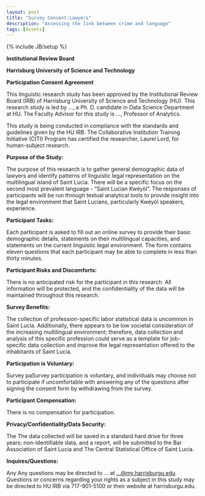 ```yaml
---
layout: post
title: "Survey Consent:Lawyers"
description: "Assessing the link between crime and language"
tags: [Assets]
---
```

{% include JB/setup %}

 __Institutional Review Board__

 __Harrisburg University of Science and Technology__ 

 __Participation Consent Agreement__


This linguistic research study has been approved by the Institutional Review Board (IRB) of Harrisburg University of Science and Technology (HU). This research study is led by ..., a Ph. D. candidate in Data Science Department at HU. The Faculty Advisor for this study is ..., Professor of Analytics.

This study is being conducted in compliance with the standards and guidelines given by the HU IRB. The Collaborative Institution Training Initiative (CITI) Program has certified the researcher, Laurel Lord, for human-subject research.


 __Purpose of the Study:__

The purpose of this research is to gather general demographic data of lawyers and identify patterns of linguistic legal representation on the multilingual island of Saint Lucia. There will be a specific focus on the second most prevalent language - “Saint Lucian Kwéyòl”. The responses of participants will be run through textual analytical tools to provide insight into the legal environment that Saint Lucians, particularly Kwéyòl speakers, experience.


 __Participant Tasks:__

Each participant is asked to fill out an online survey to provide their basic demographic details, statements on their multilingual capacities, and statements on the current linguistic legal environment. The form contains eleven questions that each participant may be able to complete in less than thirty minutes.


 __Participant Risks and Discomforts:__

There is no anticipated risk for the participant in this research. All information will be protected, and the confidentiality of the data will be maintained throughout this research.

 __Survey Benefits:__

The collection of profession-specific labor statistical data is uncommon in Saint Lucia. Additionally, there appears to be low societal consideration of the increasing multilingual environment; therefore, data collection and analysis of this specific profession could serve as a template for job-specific data collection and improve the legal representation offered to the inhabitants of Saint Lucia.


 __Participation is Voluntary:__

Survey paSurvey participation is voluntary, and individuals may choose not to participate if uncomfortable with answering any of the questions after signing the consent form by withdrawing from the survey.



 __Participant Compensation:__

There is no compensation for participation.


 __Privacy/Confidentiality/Data Security:__

The The data collected will be saved in a standard hard drive for three years; non-identifiable data, and a report, will be submitted to the Bar Association of Saint Lucia and The Central Statistical Office of Saint Lucia.


 __Inquires/Questions:__

Any Any questions may be directed to ... at ...@my.harrisburgu.edu. Questions or concerns regarding your rights as a subject in this study may be directed to HU IRB via 717-901-5100 or their website at harrisburgu.edu.